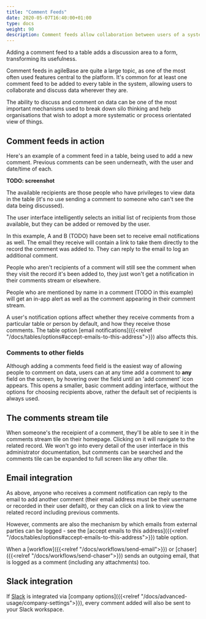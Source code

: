 ```yaml
---
title: "Comment Feeds"
date: 2020-05-07T16:40:00+01:00
type: docs
weight: 90
description: Comment feeds allow collaboration between users of a system
---
```

Adding a comment feed to a table adds a discussion area to a form, transforming its usefulness.

Comment feeds in agileBase are quite a large topic, as one of the most often used features central to the platform. It's common for at least one comment feed to be added to every table in the system, allowing users to collaborate and discuss data wherever they are.

The ability to discuss and comment on data can be one of the most important mechanisms used to break down silo thinking and help organisations that wish to adopt a more systematic or process orientated view of things.

## Comment feeds in action
Here's an example of a comment feed in a table, being used to add a new comment. Previous comments can be seen underneath, with the user and date/time of each.

**TODO: screenshot**

The available recipients are those people who have privileges to view data in the table (it's no use sending a comment to someone who can't see the data being discussed).

The user interface intelligently selects an initial list of recipients from those available, but they can be added or removed by the user.

In this example, A and B (TODO) have been set to receive email notifications as well. The email they receive will contain a link to take them directly to the record the comment was added to. They can reply to the email to log an additional comment.

People who aren't recipients of a comment will still see the comment when they visit the record it's been added to, they just won't get a notification in their comments stream or elsewhere.

People who are mentioned by name in a comment (TODO in this example) will get an in-app alert as well as the comment appearing in their comment stream.

A user's notification options affect whether they receive comments from a particular table or person by default, and how they receive those comments. The table option [email notifications]({{<relref "/docs/tables/options#accept-emails-to-this-address">}}) also affects this.

### Comments to other fields
Although adding a comments feed field is the easiest way of allowing people to comment on data, users can at any time add a comment to **any** field on the screen, by hovering over the field until an 'add comment' icon appears. This opens a smaller, basic comment adding interface, without the options for choosing recipients above, rather the default set of recipients is always used.

## The comments stream tile
When someone's the receipient of a comment, they'll be able to see it in the comments stream tile on their homepage. Clicking on it will navigate to the related record. We won't go into every detail of the user interface in this administrator documentation, but comments can be searched and the comments tile can be expanded to full screen like any other tile.

## Email integration
As above, anyone who receives a comment notification can reply to the email to add another comment (their email address must be their username or recorded in their user defailt), or they can click on a link to view the related record including previous comments.

However, comments are also the mechanism by which emails from external parties can be logged - see the [accept emails to this address]({{<relref "/docs/tables/options#accept-emails-to-this-address">}}) table option.

When a [workflow]({{<relref "/docs/workflows/send-email">}}) or [chaser]({{<relref "/docs/workflows/send-chaser">}}) sends an outgoing email, that is logged as a comment (including any attachments) too.

## Slack integration
If [Slack](https://www.slack.com) is integrated via [company options]({{<relref "/docs/advanced-usage/company-settings">}}), every comment added will also be sent to your Slack workspace.